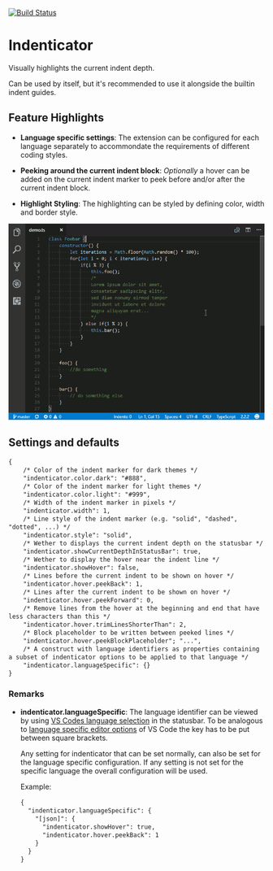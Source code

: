 [![Build Status](https://travis-ci.org/SirTori/indenticator.svg?branch=master)](https://travis-ci.org/SirTori/indenticator)

# Indenticator

Visually highlights the current indent depth.

Can be used by itself, but it's recommended to use it alongside the builtin indent guides.

## Feature Highlights

- **Language specific settings**: The extension can be configured for each language separately to accommondate the requirements of different coding styles.

- **Peeking around the current indent block**: *Optionally* a hover can be added on the current indent marker to peek before and/or after the current indent block.

- **Highlight Styling**: The highlighting can be styled by defining color, width and border style.


![Indenticator demonstration](img/demo.gif)

## Settings and defaults
``` JS
{
    /* Color of the indent marker for dark themes */
    "indenticator.color.dark": "#888",
    /* Color of the indent marker for light themes */
    "indenticator.color.light": "#999",
    /* Width of the indent marker in pixels */
    "indenticator.width": 1,
    /* Line style of the indent marker (e.g. "solid", "dashed", "dotted", ...) */
    "indenticator.style": "solid",
    /* Wether to displays the current indent depth on the statusbar */
    "indenticator.showCurrentDepthInStatusBar": true,
    /* Wether to display the hover near the indent line */
    "indenticator.showHover": false,
    /* Lines before the current indent to be shown on hover */
    "indenticator.hover.peekBack": 1,
    /* Lines after the current indent to be shown on hover */
    "indenticator.hover.peekForward": 0,
    /* Remove lines from the hover at the beginning and end that have less characters than this */
    "indenticator.hover.trimLinesShorterThan": 2,
    /* Block placeholder to be written between peeked lines */
    "indenticator.hover.peekBlockPlaceholder"; "...",
    /* A construct with language identifiers as properties containing a subset of indenticator options to be applied to that language */
    "indenticator.languageSpecific": {}
}
```
### Remarks

- **indenticator.languageSpecific**: The language identifier can be viewed by using [VS Codes language selection](https://code.visualstudio.com/docs/languages/overview#_language-id) in the statusbar. To be analogous to [language specific editor options](https://code.visualstudio.com/docs/getstarted/settings#_language-specific-editor-settings) of VS Code the key has to be put between square brackets.

  Any setting for indenticator that can be set normally, can also be set for the language specific configuration. If any setting is not set for the specific language the overall configuration will be used.

  Example:
  ``` JS
  {
    "indenticator.languageSpecific": {
      "[json]": {
        "indenticator.showHover": true,
        "indenticator.hover.peekBack": 1
      }
    }
  }
  ```